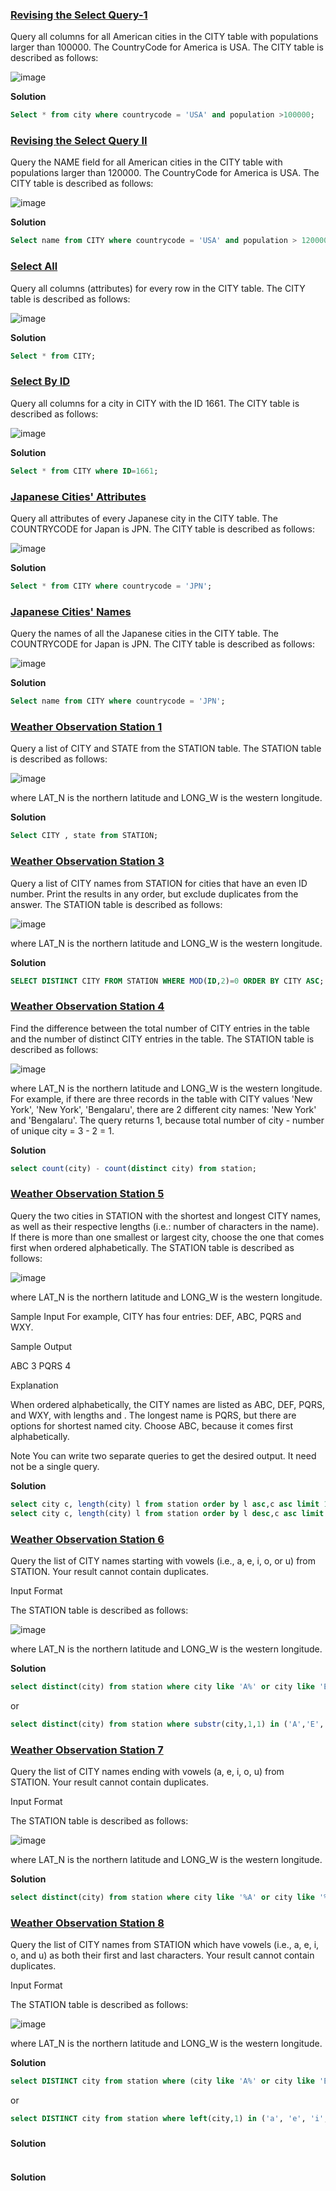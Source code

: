 ### **[Revising the Select Query-1](https://www.hackerrank.com/challenges/revising-the-select-query)**
Query all columns for all American cities in the CITY table with populations larger than 100000. The CountryCode for America is USA.
The CITY table is described as follows:

![image](https://github.com/Vishnu-Pavan/SQL-hackerrank-problems/assets/83069735/906a83c2-19d1-4eaf-b263-2c08b1b535cd)

**Solution**
```sql
Select * from city where countrycode = 'USA' and population >100000;
```

### **[Revising the Select Query II](https://www.hackerrank.com/challenges/revising-the-select-query-2/problem?isFullScreen=true)**
Query the NAME field for all American cities in the CITY table with populations larger than 120000. The CountryCode for America is USA.
The CITY table is described as follows:

![image](https://github.com/Vishnu-Pavan/SQL-hackerrank-problems/assets/83069735/19d184dd-77f2-46a5-b30d-de4234b33306)

**Solution**
```sql
Select name from CITY where countrycode = 'USA' and population > 120000;
```

### **[Select All](https://www.hackerrank.com/challenges/select-all-sql/problem?isFullScreen=true)**
Query all columns (attributes) for every row in the CITY table.
The CITY table is described as follows:

![image](https://github.com/Vishnu-Pavan/SQL-hackerrank-problems/assets/83069735/bbd6afb5-9d09-480a-8b7f-d74d18ddbf95)

**Solution**
```sql
Select * from CITY;
```

### **[Select By ID](https://www.hackerrank.com/challenges/select-by-id/problem?isFullScreen=true)**
Query all columns for a city in CITY with the ID 1661.
The CITY table is described as follows:

![image](https://github.com/Vishnu-Pavan/SQL-hackerrank-problems/assets/83069735/2a1e845c-65e3-47f2-bb0e-fdd9e96dd1bc)

**Solution**
```sql
Select * from CITY where ID=1661;
```

### **[Japanese Cities' Attributes](https://www.hackerrank.com/challenges/japanese-cities-attributes/problem?isFullScreen=true)**
Query all attributes of every Japanese city in the CITY table. The COUNTRYCODE for Japan is JPN.
The CITY table is described as follows:

![image](https://github.com/Vishnu-Pavan/SQL-hackerrank-problems/assets/83069735/c6986c1f-344d-4206-a33b-cce1dae17f1d)

**Solution**
```sql
Select * from CITY where countrycode = 'JPN';
```

### **[Japanese Cities' Names](https://www.hackerrank.com/challenges/japanese-cities-name/problem?isFullScreen=true)**
Query the names of all the Japanese cities in the CITY table. The COUNTRYCODE for Japan is JPN.
The CITY table is described as follows:

![image](https://github.com/Vishnu-Pavan/SQL-hackerrank-problems/assets/83069735/684311da-b4bf-4444-9ccf-bbe8a21bce18)

**Solution**
```sql
Select name from CITY where countrycode = 'JPN';
```

### **[Weather Observation Station 1](https://www.hackerrank.com/challenges/weather-observation-station-1/problem?isFullScreen=true)**
Query a list of CITY and STATE from the STATION table.
The STATION table is described as follows:

![image](https://github.com/Vishnu-Pavan/SQL-hackerrank-problems/assets/83069735/dc6492cb-28e5-428a-a202-113ea3e5a5aa)

where LAT_N is the northern latitude and LONG_W is the western longitude.

**Solution**
```sql
Select CITY , state from STATION;
```

### **[Weather Observation Station 3](https://www.hackerrank.com/challenges/weather-observation-station-3/problem?isFullScreen=true)**
Query a list of CITY names from STATION for cities that have an even ID number. Print the results in any order, but exclude duplicates from the answer.
The STATION table is described as follows:

![image](https://github.com/Vishnu-Pavan/SQL-hackerrank-problems/assets/83069735/f2c67798-5082-42d7-99b7-565ca1ed05c7)

where LAT_N is the northern latitude and LONG_W is the western longitude.

**Solution**
```sql
SELECT DISTINCT CITY FROM STATION WHERE MOD(ID,2)=0 ORDER BY CITY ASC;
```
### **[Weather Observation Station 4]()**
Find the difference between the total number of CITY entries in the table and the number of distinct CITY entries in the table.
The STATION table is described as follows:

![image](https://github.com/Vishnu-Pavan/SQL-hackerrank-problems/assets/83069735/5dcdd4cb-5c57-4f4c-afad-27055893d93a)

where LAT_N is the northern latitude and LONG_W is the western longitude.
For example, if there are three records in the table with CITY values 'New York', 'New York', 'Bengalaru', there are 2 different city names: 'New York' and 'Bengalaru'. 
The query returns 1, because total number of city - number of unique city = 3 - 2 = 1.

**Solution**
```sql
select count(city) - count(distinct city) from station;
```

### **[Weather Observation Station 5](https://www.hackerrank.com/challenges/weather-observation-station-5/problem?isFullScreen=true)**
Query the two cities in STATION with the shortest and longest CITY names, as well as their respective lengths (i.e.: number of characters in the name). If there is more than one smallest or largest city, choose the one that comes first when ordered alphabetically.
The STATION table is described as follows:

![image](https://github.com/Vishnu-Pavan/SQL-hackerrank-problems/assets/83069735/9b2f48af-b5d7-40a2-8008-b817977e72c3)

where LAT_N is the northern latitude and LONG_W is the western longitude.

Sample Input
For example, CITY has four entries: DEF, ABC, PQRS and WXY.

Sample Output

ABC 3
PQRS 4

Explanation

When ordered alphabetically, the CITY names are listed as ABC, DEF, PQRS, and WXY, with lengths  and . The longest name is PQRS, but there are  options for shortest named city. Choose ABC, because it comes first alphabetically.

Note
You can write two separate queries to get the desired output. It need not be a single query.

**Solution**
```sql
select city c, length(city) l from station order by l asc,c asc limit 1;
select city c, length(city) l from station order by l desc,c asc limit 1;
```

### **[Weather Observation Station 6](https://www.hackerrank.com/challenges/weather-observation-station-6/problem?isFullScreen=true)**
Query the list of CITY names starting with vowels (i.e., a, e, i, o, or u) from STATION. Your result cannot contain duplicates.

Input Format

The STATION table is described as follows:

![image](https://github.com/Vishnu-Pavan/SQL-hackerrank-problems/assets/83069735/b81a848e-e271-4670-b1ba-a5ee5b2ffd14)

where LAT_N is the northern latitude and LONG_W is the western longitude.

**Solution**
```sql
select distinct(city) from station where city like 'A%' or city like 'E%' or city like 'I%' or city like 'O%' or city like 'U%';
```
or
```sql
select distinct(city) from station where substr(city,1,1) in ('A','E','I','O','U');
```

### **[Weather Observation Station 7](https://www.hackerrank.com/challenges/weather-observation-station-7/problem?isFullScreen=true)**
Query the list of CITY names ending with vowels (a, e, i, o, u) from STATION. Your result cannot contain duplicates.

Input Format

The STATION table is described as follows:

![image](https://github.com/Vishnu-Pavan/SQL-hackerrank-problems/assets/83069735/a0c4af75-3897-4a8e-be53-08275b65877b)

where LAT_N is the northern latitude and LONG_W is the western longitude.

**Solution**
```sql
select distinct(city) from station where city like '%A' or city like '%E' or city like '%I' or city like '%O' or city like '%U';
```

### **[Weather Observation Station 8](https://www.hackerrank.com/challenges/weather-observation-station-8/problem?isFullScreen=true)**
Query the list of CITY names from STATION which have vowels (i.e., a, e, i, o, and u) as both their first and last characters. Your result cannot contain duplicates.

Input Format

The STATION table is described as follows:

![image](https://github.com/Vishnu-Pavan/SQL-hackerrank-problems/assets/83069735/5cb2eaa0-ce8b-4986-aba5-46e2b9691826)

where LAT_N is the northern latitude and LONG_W is the western longitude.

**Solution**
```sql
select DISTINCT city from station where (city like 'A%' or city like 'E%' or city like 'I%' or city like 'O%' or city like 'U%') and (city like '%A' or city like '%E' or city like '%I' or city like '%O' or city like '%U');
```
or
```SQL
select DISTINCT city from station where left(city,1) in ('a', 'e', 'i', 'o', 'u') and right(city,1) in ('a', 'e', 'i', 'o', 'u');
```
### **[]()**

**Solution**
```sql

```
### **[]()**

**Solution**
```sql

```
